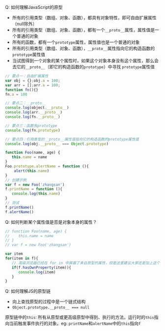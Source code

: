 Q: 如何理解JavaScript的原型
- 所有的引用类型（数组、对象、函数），都具有对象特性，即可自由扩展属性（null除外）
- 所有的引用类型（数组、对象、函数），都有一个`__proto__`属性，属性值是一个普通的对象
- 所有的函数，都有一个`prototype`属性，属性值也是一个普通的对象
- 所有的引用类型（数组、对象、函数），`__proto__`属性指向它的构造函数的`prototype`属性值
- 当试图得到一个对象的某个属性时，如果这个对象本身没有这个属性，那么会去它的`__proto__`（即它的构造函数的`prototype`）中寻找
`prototype`属性值
```javascript
// 要点一：自由扩展属性
var obj = {};obj.a = 100;
var arr = [];arr.a = 100;
function fn(){}
fn.a = 100

// 要点二：__proto__
console.log(object.__proto__)
console.log(arr.__proto__)
console.log(fn.__proto__)

// 要点三：函数有prototype
console.log(fn.prototype)

// 要点四：引用类型的__proto__属性值指向它的构造函数的prototype属性值
console.log(obj.__proto__ === Object.prototype)
```

```javascript
function Foo(name, age) {
   this.name = name
}
Foo.prototype.alertName = function (){
    alert(this.name)
}
// 创建示例
var f = new Foo('zhangsan') 
f.printName = function (){
   console.log(this.name)
}
// 测试
f.printName()
f.alertName()
```

Q: 如何判断某个属性值是否是对象本身的属性？
```javascript
// function Foo(name, age) {
//    this.name = name
// }
// var f = new Foo('zhangsan')

var item
for(item in f){
   // 高级浏览器已经在 for in 中屏蔽了来自原型的属性，但是这里建议大家还是加上这个判断，保证程序的健壮性
   if(f.hasOwnProperty(item)){
      console.log(item)
   }
}
```

Q: 如何理解JS的原型链
- 向上查找原型的过程中是一个链式结构
- `Object.prototype.__proto__ === null`

原型链中的`this`: 所有从原型或更高级原型中得到、执行的方法，运行时的`this`指向当前触发事件执行的对象。eg: `printName`和`alertName`中的`this`指向`f`
